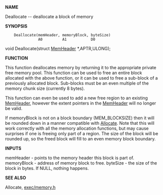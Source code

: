 
**NAME**

Deallocate -- deallocate a block of memory

**SYNOPSIS**

```
    Deallocate(memHeader, memoryBlock, byteSize)
               A0         A1           D0

```
void Deallocate(struct [MemHeader](MemHeader) *,APTR,ULONG);

**FUNCTION**

This function deallocates memory by returning it to the appropriate
private free memory pool.  This function can be used to free an
entire block allocated with the above function, or it can be used
to free a sub-block of a previously allocated block.  Sub-blocks
must be an even multiple of the memory chunk size (currently 8
bytes).

This function can even be used to add a new free region to an
existing [MemHeader](MemHeader), however the extent pointers in the [MemHeader](MemHeader)
will no longer be valid.

If memoryBlock is not on a block boundary (MEM_BLOCKSIZE) then it
will be rounded down in a manner compatible with [Allocate](Allocate).  Note
that this will work correctly with all the memory allocation
functions, but may cause surprises if one is freeing only part of a
region.  The size of the block will be rounded up, so the freed
block will fill to an even memory block boundary.

**INPUTS**

memHeader - points to the memory header this block is part of.
memoryBlock - address of memory block to free.
byteSize - the size of the block in bytes. If NULL, nothing
happens.

**SEE ALSO**

Allocate, [exec/memory.h](exec/memory.h)

